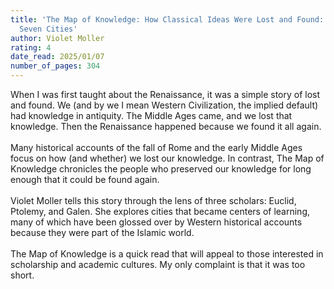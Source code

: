 ```yaml
---
title: 'The Map of Knowledge: How Classical Ideas Were Lost and Found: A History in
  Seven Cities'
author: Violet Moller
rating: 4
date_read: 2025/01/07
number_of_pages: 304
---
```


When I was first taught about the Renaissance, it was a simple story of lost and found. We (and by we I mean Western Civilization, the implied default) had knowledge in antiquity. The Middle Ages came, and we lost that knowledge. Then the Renaissance happened because we found it all again. <br/><br/>Many historical accounts of the fall of Rome and the early Middle Ages focus on how (and whether) we lost our knowledge. In contrast, The Map of Knowledge chronicles the people who preserved our knowledge for long enough that it could be found again. <br/><br/>Violet Moller tells this story through the lens of three scholars: Euclid, Ptolemy, and Galen. She explores cities that became centers of learning, many of which have been glossed over by Western historical accounts because they were part of the Islamic world. <br/><br/>The Map of Knowledge is a quick read that will appeal to those interested in scholarship and academic cultures. My only complaint is that it was too short.